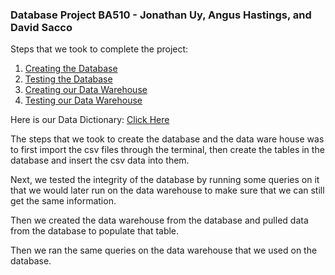 ### Database Project BA510 - Jonathan Uy, Angus Hastings, and David Sacco ###

Steps that we took to complete the project:

1. [Creating the Database](./CourseDataETL.ipynb)
2. [Testing the Database](./CourseDataTests.ipynb)
3. [Creating our Data Warehouse](./CourseDataWarehouseDemo.ipynb)
4. [Testing our Data Warehouse](./CourseDataWareHouse.ipynb)

Here is our Data Dictionary: [Click Here](./CourseDataDictionary.md)

The steps that we took to create the database and the data ware house was to first import the csv files through the terminal, then create the tables in the database and insert the csv data into them.

Next, we tested the integrity of the database by running some queries on it that we would later run on the data warehouse to make sure that we can still get the same information.

Then we created the data warehouse from the database and pulled data from the database to populate that table.

Then we ran the same queries on the data warehouse that we used on the database.

